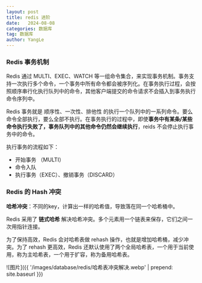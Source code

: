 ```yaml
---
layout: post
title: redis 进阶
date:   2024-08-08
categories: 数据库
tag: 数据库
author: YangLe
---
```




### Redis 事务机制

Redis 通过 MULTI、EXEC、WATCH 等一组命令集合，来实现事务机制。事务支持一次执行多个命令，一个事务中所有命令都会被序列化。在事务执行过程，会按照顺序串行化执行队列中的命令，其他客户端提交的命令请求不会插入到事务执行命令序列中。

Redis 事务就是 顺序性、一次性、排他性 的执行一个队列中的一系列命令。要么命令全部执行，要么全部不执行。在事务执行的过程中，即使**事务中有某条/某些命令执行失败了，事务队列中的其他命令仍然会继续执行**，reids 不会停止执行事务中的命令。

执行事务的流程如下：

- 开始事务 （MULTI）
- 命令入队
- 执行事务（EXEC）、撤销事务（DISCARD）



### Redis 的 Hash 冲突

**哈希冲突**：不同的key，计算出一样的哈希值，导致落在同一个哈希桶中。

Redis 采用了 **链式哈希** 解决哈希冲突。多个元素用一个链表来保存，它们之间一次用指针连接。

为了保持高效，Redis 会对哈希表做 rehash 操作，也就是增加哈希桶，减少冲突。为了 rehash 更高效，Redis 还默认使用了两个全局哈希表，一个用于当前使用，称为主哈希表，一个用于扩容，称为备用哈希表。

![图片]({{ '/images/database/redis/哈希表冲突解决.webp' | prepend: site.baseurl }})


